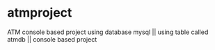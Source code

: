 # atmproject
ATM console based project using database mysql || using table called atmdb || console based project

